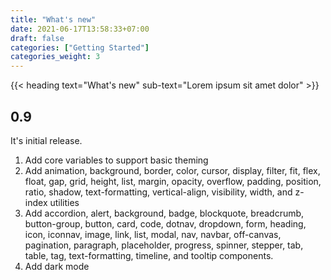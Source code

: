 ```yaml
---
title: "What's new"
date: 2021-06-17T13:58:33+07:00
draft: false
categories: ["Getting Started"]
categories_weight: 3
---
```


{{< heading text="What's new" sub-text="Lorem ipsum sit amet dolor" >}}

## 0.9

It's initial release.

1. Add core variables to support basic theming
2. Add animation, background, border, color, cursor, display, filter, fit, flex, float, gap, grid, height, list, margin, opacity, overflow, padding, position, ratio, shadow, text-formatting, vertical-align, visibility, width, and z-index utilities
3. Add accordion, alert, background, badge, blockquote, breadcrumb, button-group, button, card, code, dotnav, dropdown, form, heading, icon, iconnav, image, link, list, modal, nav, navbar, off-canvas, pagination, paragraph, placeholder, progress, spinner, stepper, tab, table, tag, text-formatting, timeline, and tooltip components.
4. Add dark mode
